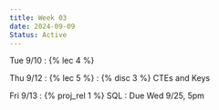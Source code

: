 ```yaml
---
title: Week 03
date: 2024-09-09
Status: Active
---
```


Tue 9/10
: {% lec 4 %}

Thu 9/12
: {% lec 5 %}
: {% disc 3 %} CTEs and Keys

Fri 9/13
: {% proj_rel 1 %} SQL
  : Due Wed 9/25, 5pm

